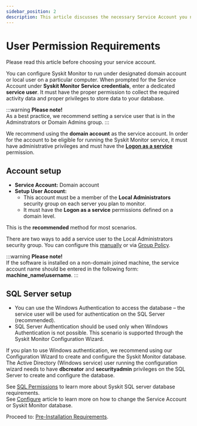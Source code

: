 ```yaml
---
sidebar_position: 2
description: This article discusses the necessary Service Account you need in order to run the Syskit Monitor in various environments and describes deployment scenarios that affect account requirements.
---
```


# User Permission Requirements

Please read this article before choosing your service account.

You can configure Syskit Monitor to run under designated domain account or local user on a particular computer. When prompted for the Service Account under **Syskit Monitor Service credentials**, enter a dedicated **service user**. It must have the proper permission to collect the required activity data and proper privileges to store data to your database.

:::warning
**Please note!**  
As a best practice, we recommend setting a service user that is in the Adminstrators or Domain Admins group.
:::


We recommend using the **domain account** as the service account. In order for the account to be eligible for running the Syskit Monitor service, it must have administrative privileges and must have the [**Logon as a service**](../how-to/service-accounts/add-service-user-group-policy.md) permission.

## Account setup

* **Service Account:** Domain account
* **Setup User Account:**
  * This account must be a member of the **Local Administrators** security group on each server you plan to monitor.
  * It must have the **Logon as a service** permissions defined on a domain level.

This is the **recommended** method for most scenarios.

There are two ways to add a service user to the Local Administrators security group. You can configure this [manually](../how-to/service-accounts/add-service-user-manually.md) or via [Group Policy](../how-to/service-accounts/add-service-user-group-policy.md).

:::warning
**Please note!**  
If the software is installed on a non-domain joined machine, the service account name should be entered in the following form: **machine\_name\username**.
:::


## SQL Server setup

* You can use the Windows Authentication to access the database – the service user will be used for authentication on the SQL Server \(recommended\).
* SQL Server Authentication should be used only when Windows Authentication is not possible. This scenario is supported through the Syskit Monitor Configuration Wizard.

If you plan to use Windows authentication, we recommend using our Configuration Wizard to create and configure the Syskit Monitor database. The Active Directory \(Windows service\) user running the configuration wizard needs to have **dbcreator** and **securityadmin** privileges on the SQL Server to create and configure the database.

See [SQL Permissions](../installation-configuration/configuration-wizard/sql-permissions/create-sql-login.md) to learn more about Syskit SQL server database requirements.  
See [Configure](../get-to-know-syskit-monitor/backstage-screen/configuration/configure.md) article to learn more on how to change the Service Account or Syskit Monitor database.

Proceed to: [Pre-Installation Requirements](pre-installation-requirements.md).

